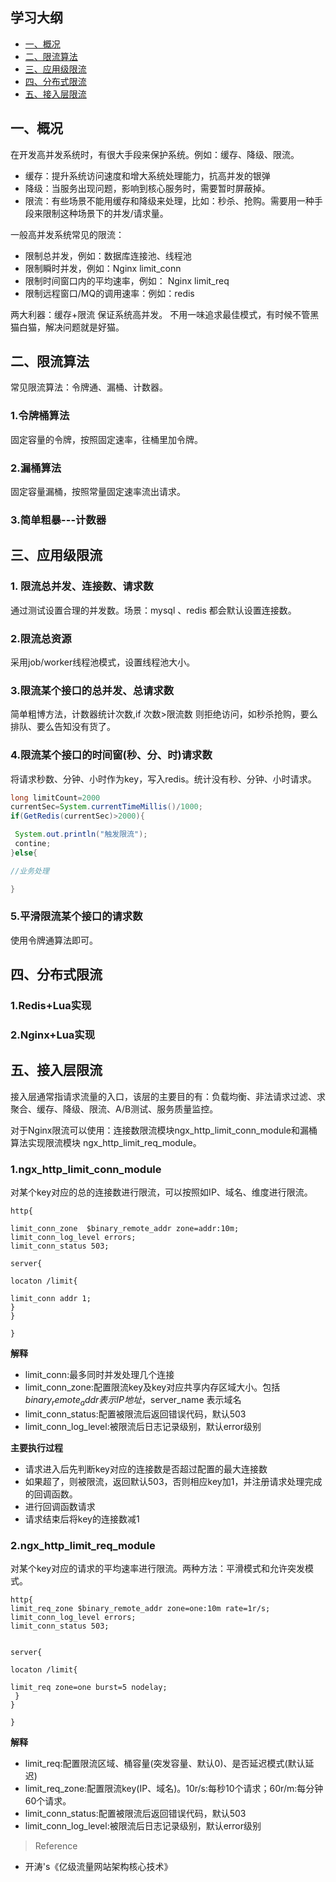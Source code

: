## 学习大纲
* [一、概况](#1)
* [二、限流算法](#2)
* [三、应用级限流](#3)
* [四、分布式限流](#4)
* [五、接入层限流](#5)

## <span id="1">一、概况</span>
 在开发高并发系统时，有很大手段来保护系统。例如：缓存、降级、限流。
 * 缓存：提升系统访问速度和增大系统处理能力，抗高并发的银弹
 * 降级：当服务出现问题，影响到核心服务时，需要暂时屏蔽掉。
 * 限流：有些场景不能用缓存和降级来处理，比如：秒杀、抢购。需要用一种手段来限制这种场景下的并发/请求量。
 
 一般高并发系统常见的限流：
 * 限制总并发，例如：数据库连接池、线程池
 * 限制瞬时并发，例如：Nginx limit_conn
 * 限制时间窗口内的平均速率，例如： Nginx limit_req
 * 限制远程窗口/MQ的调用速率：例如：redis 
 
 两大利器：缓存+限流 保证系统高并发。
 不用一味追求最佳模式，有时候不管黑猫白猫，解决问题就是好猫。
 
 ## <span id="2">二、限流算法</span>

常见限流算法：令牌通、漏桶、计数器。
### 1.令牌桶算法
固定容量的令牌，按照固定速率，往桶里加令牌。

### 2.漏桶算法
固定容量漏桶，按照常量固定速率流出请求。

### 3.简单粗暴---计数器

## <span id="3">三、应用级限流</span>
### 1. 限流总并发、连接数、请求数
 通过测试设置合理的并发数。场景：mysql 、redis 都会默认设置连接数。
### 2.限流总资源
 采用job/worker线程池模式，设置线程池大小。
### 3.限流某个接口的总并发、总请求数
简单粗博方法，计数器统计次数,if 次数>限流数 则拒绝访问，如秒杀抢购，要么排队、要么告知没有货了。
### 4.限流某个接口的时间窗(秒、分、时)请求数
将请求秒数、分钟、小时作为key，写入redis。统计没有秒、分钟、小时请求。
~~~java
long limitCount=2000
currentSec=System.currentTimeMillis()/1000;
if(GetRedis(currentSec)>2000){

 System.out.println("触发限流");
 contine;
}else{

//业务处理

}
~~~

### 5.平滑限流某个接口的请求数
使用令牌通算法即可。



## <span id="4">四、分布式限流</span>
### 1.Redis+Lua实现

### 2.Nginx+Lua实现


## <span id="5">五、接入层限流</span>
接入层通常指请求流量的入口，该层的主要目的有：负载均衡、非法请求过滤、求聚合、缓存、降级、限流、A/B测试、服务质量监控。

对于Nginx限流可以使用：连接数限流模块ngx_http_limit_conn_module和漏桶算法实现限流模块 ngx_http_limit_req_module。

### 1.ngx_http_limit_conn_module
对某个key对应的总的连接数进行限流，可以按照如IP、域名、维度进行限流。

~~~
http{

limit_conn_zone  $binary_remote_addr zone=addr:10m;
limit_conn_log_level errors;
limit_conn_status 503;

server{

locaton /limit{

limit_conn addr 1;
}
}

}
~~~

**解释**
* limit_conn:最多同时并发处理几个连接
* limit_conn_zone:配置限流key及key对应共享内存区域大小。包括 $binary_remote_addr表示IP地址，$server_name 表示域名
* limit_conn_status:配置被限流后返回错误代码，默认503
* limit_conn_log_level:被限流后日志记录级别，默认error级别

**主要执行过程**
* 请求进入后先判断key对应的连接数是否超过配置的最大连接数
* 如果超了，则被限流，返回默认503，否则相应key加1，并注册请求处理完成的回调函数。
* 进行回调函数请求
* 请求结束后将key的连接数减1


### 2.ngx_http_limit_req_module
对某个key对应的请求的平均速率进行限流。两种方法：平滑模式和允许突发模式。
~~~
http{
limit_req_zone $binary_remote_addr zone=one:10m rate=1r/s;
limit_conn_log_level errors;
limit_conn_status 503;


server{

locaton /limit{

limit_req zone=one burst=5 nodelay;
 }
}

}
~~~
**解释**
* limit_req:配置限流区域、桶容量(突发容量、默认0)、是否延迟模式(默认延迟)
* limit_req_zone:配置限流key(IP、域名)。10r/s:每秒10个请求；60r/m:每分钟60个请求。
* limit_conn_status:配置被限流后返回错误代码，默认503
* limit_conn_log_level:被限流后日志记录级别，默认error级别


>Reference

* 开涛's《亿级流量网站架构核心技术》
